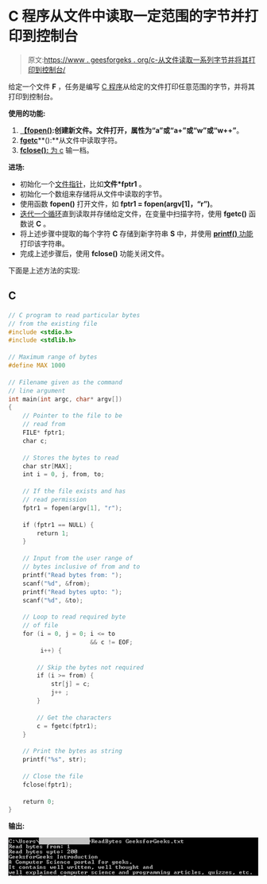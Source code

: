 # C 程序从文件中读取一定范围的字节并打印到控制台

> 原文:[https://www . geesforgeks . org/c-从文件读取一系列字节并将其打印到控制台/](https://www.geeksforgeeks.org/c-program-to-read-a-range-of-bytes-from-file-and-print-it-to-console/)

给定一个文件 **F** ，任务是编写 [C 程序](https://www.geeksforgeeks.org/c/)从给定的文件打印任意范围的字节，并将其打印到控制台。

**使用的功能:**

1.  [**【fopen()**](https://www.geeksforgeeks.org/c-fopen-function-with-examples/)**:**创建新文件。文件打开，属性为**“a”**或**“a+”**或**“w”**或**“w++”**。
2.  [**fgetc**](https://www.geeksforgeeks.org/fgetc-fputc-c/)**():**从文件中读取字符。
3.  [**fclose():** 为 c](https://www.geeksforgeeks.org/c-fopen-function-with-examples/) 输一档。

**进场:**

*   初始化一个[文件指针](https://www.geeksforgeeks.org/basics-file-handling-c/)，比如**文件*fptr1** 。
*   初始化一个数组来存储将从文件中读取的字节。
*   使用函数 **fopen()** 打开文件，如 **fptr1 = fopen(argv[1]，“r”)**。
*   [迭代一个循环](https://www.geeksforgeeks.org/range-based-loop-c/)直到读取并存储给定文件，在变量中扫描字符，使用 **fgetc()** 函数说 **C** 。
*   将上述步骤中提取的每个字符 **C** 存储到新字符串 **S** 中，并使用 [**printf()** 功能](https://www.geeksforgeeks.org/return-values-of-printf-and-scanf-in-c-cpp/)打印该字符串。
*   完成上述步骤后，使用 **fclose()** 功能关闭文件。

下面是上述方法的实现:

## C

```cpp
// C program to read particular bytes
// from the existing file
#include <stdio.h>
#include <stdlib.h>

// Maximum range of bytes
#define MAX 1000

// Filename given as the command
// line argument
int main(int argc, char* argv[])
{
    // Pointer to the file to be
    // read from
    FILE* fptr1;
    char c;

    // Stores the bytes to read
    char str[MAX];
    int i = 0, j, from, to;

    // If the file exists and has
    // read permission
    fptr1 = fopen(argv[1], "r");

    if (fptr1 == NULL) {
        return 1;
    }

    // Input from the user range of
    // bytes inclusive of from and to
    printf("Read bytes from: ");
    scanf("%d", &from);
    printf("Read bytes upto: ");
    scanf("%d", &to);

    // Loop to read required byte
    // of file
    for (i = 0, j = 0; i <= to
                       && c != EOF;
         i++) {

        // Skip the bytes not required
        if (i >= from) {
            str[j] = c;
            j++ ;
        }

        // Get the characters
        c = fgetc(fptr1);
    }

    // Print the bytes as string
    printf("%s", str);

    // Close the file
    fclose(fptr1);

    return 0;
}
```

**输出:**

![](img/4d3e7a23ff0e8db95c814e78f32fa423.png)